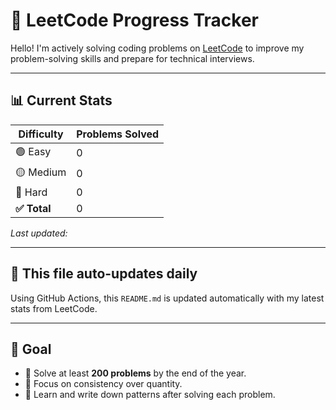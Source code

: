 # 🧠 LeetCode Progress Tracker

Hello! I'm actively solving coding problems on [LeetCode](https://leetcode.com/namansaini/) to improve my problem-solving skills and prepare for technical interviews.

---

## 📊 Current Stats

| Difficulty | Problems Solved |
|------------|------------------|
| 🟢 Easy     | 0               |
| 🟡 Medium   | 0               |
| 🔴 Hard     | 0               |
| **✅ Total**   | 0               |

_Last updated: <!-- LAST_UPDATED -->_

---

## 🔁 This file auto-updates daily

Using GitHub Actions, this `README.md` is updated automatically with my latest stats from LeetCode.

---

## 🧩 Goal

- 🎯 Solve at least **200 problems** by the end of the year.
- 🧠 Focus on consistency over quantity.
- 📝 Learn and write down patterns after solving each problem.
